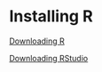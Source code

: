 # Installing R

[Downloading R](https://www.r-project.org/)  
  
  
[Downloading RStudio](https://www.rstudio.com/products/rstudio/download/)  
  
 